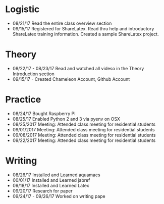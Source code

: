 # Logistic

* 08/21/17 Read the entire class overview section
* 09/15/17 Registered for ShareLatex. Read thru help and introductory ShareLatex training information. Created a sample ShareLatex project.

# Theory

* 08/22/17 - 08/23/17 Read and watched all videso in the Theory Introduction section
* 09/15/17 - Created Chameleon Account, Github Account

# Practice

* 08/24/17 Bought Raspberry PI
* 08/25/17 Enabled Python 2 and 3 via pyenv on OSX
* 08/25/2017 Meeting: Attended class meeting for residential students
* 09/01/2017 Meeting: Attended class meeting for residential students
* 09/08/2017 Meeting: Attended class meeting for residential students
* 09/22/2017 Meeting: Attended class meeting for residential students

# Writing
* 08/26/17 Installed and Learned aquamacs
* 00/01/17 Installed and Learned jabref
* 09/18/17 Installed and Learned Latex
* 09/20/17 Research for paper
* 09/24/17 - 09/26/17 Worked on writing pape

